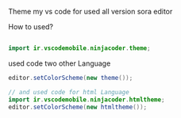 Theme my vs code for used all version sora editor


How to used?
``` java

import ir.vscodemobile.ninjacoder.theme;

```

used code two other Language
``` java
editor.setColorScheme(new theme());

// and used code for html Language
import ir.vscodemobile.ninjacoder.htmltheme;
editor.setColorScheme(new htmltheme());
```
